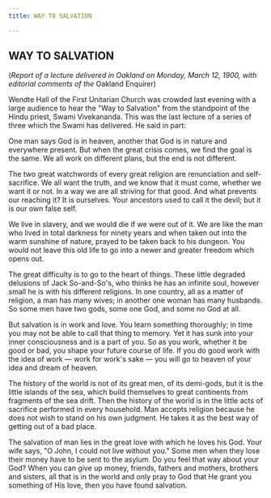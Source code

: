 ```yaml
---
title: WAY TO SALVATION

---
```





  

## WAY TO SALVATION

(*Report of a lecture delivered in Oakland on Monday, March 12, 1900,
with  
editorial comments of the* Oakland Enquirer)

Wendte Hall of the First Unitarian Church was crowded last evening with
a large audience to hear the "Way to Salvation" from the standpoint of
the Hindu priest, Swami Vivekananda. This was the last lecture of a
series of three which the Swami has delivered. He said in part:

One man says God is in heaven, another that God is in nature and
everywhere present. But when the great crisis comes, we find the goal is
the same. We all work on different plans, but the end is not different.

The two great watchwords of every great religion are renunciation and
self-sacrifice. We all want the truth, and we know that it must come,
whether we want it or not. In a way we are all striving for that good.
And what prevents our reaching it? It is ourselves. Your ancestors used
to call it the devil; but it is our own false self.

We live in slavery, and we would die if we were out of it. We are like
the man who lived in total darkness for ninety years and when taken out
into the warm sunshine of nature, prayed to be taken back to his
dungeon. You would not leave this old life to go into a newer and
greater freedom which opens out.

The great difficulty is to go to the heart of things. These little
degraded delusions of Jack So-and-So's, who thinks he has an infinite
soul, however small he is with his different religions. In one country,
all as a matter of religion, a man has many wives; in another one woman
has many husbands. So some men have two gods, some one God, and some no
God at all.

But salvation is in work and love. You learn something thoroughly; in
time you may not be able to call that thing to memory. Yet it has sunk
into your inner consciousness and is a part of you. So as you work,
whether it be good or bad, you shape your future course of life. If you
do good work with the idea of work — work for work's sake — you will go
to heaven of your idea and dream of heaven.

The history of the world is not of its great men, of its demi-gods, but
it is the little islands of the sea, which build themselves to great
continents from fragments of the sea drift. Then the history of the
world is in the little acts of sacrifice performed in every household.
Man accepts religion because he does not wish to stand on his own
judgment. He takes it as the best way of getting out of a bad place.

The salvation of man lies in the great love with which he loves his God.
Your wife says, "O John, I could not live without you." Some men when
they lose their money have to be sent to the asylum. Do you feel that
way about your God? When you can give up money, friends, fathers and
mothers, brothers and sisters, all that is in the world and only pray to
God that He grant you something of His love, then you have found
salvation.


